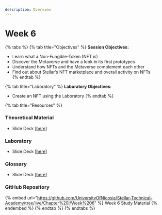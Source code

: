 ```yaml
---
description: Overview
---
```


# Week 6

{% tabs %}
{% tab title="Objectives" %}
**Session Objectives:**

* Learn what a Non-Fungible-Token (NFT is) ​
* Discover the Metaverse and have a look in its first prototypes ​
* Understand how NFTs and the Metaverse complement each other ​
* Find out about Stellar’s NFT marketplace and overall activity on NFTs ​
{% endtab %}

{% tab title="Laboratory" %}
**Laboratory Objectives:**

* Create an NFT using the Laboratory
{% endtab %}

{% tab title="Resources" %}
### Theoretical Material

* Slide Deck \[[here](https://github.com/UniversityOfNicosia/Stellar-Technical-Academy/blob/live/Chapter%20I/Week%206/Week6\_Theory.pdf)]

### Laboratory

* Slide Deck \[[here](https://github.com/UniversityOfNicosia/Stellar-Technical-Academy/blob/live/Chapter%20I/Week%206/Week6\_Lab.pdf)]

### Glossary&#x20;

* Slide Deck \[[here](https://github.com/UniversityOfNicosia/Stellar-Technical-Academy/blob/live/Chapter%20I/Week%206/Week6\_Glossary.pdf)]

### GitHub Repository

{% embed url="https://github.com/UniversityOfNicosia/Stellar-Technical-Academy/tree/live/Chapter%20I/Week%206" %}
Week 6 Study Material
{% endembed %}
{% endtab %}
{% endtabs %}

